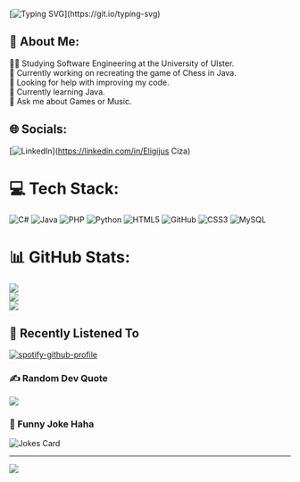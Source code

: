 [![Typing SVG](https://readme-typing-svg.demolab.com?font=Fira+Code&weight=500&size=25&pause=1000&color=8F41EA&width=435&lines=Hello%2C+my+name+is+Eligijus!)](https://git.io/typing-svg)

## 💫 About Me:
🧑‍🎓 Studying Software Engineering at the University of Ulster.<br> 🔭 Currently working on recreating the game of Chess in Java.<br>🤝 Looking for help with improving my code.<br>🌱 Currently learning Java.<br>💬 Ask me about Games or Music.


## 🌐 Socials:
[![LinkedIn](https://img.shields.io/badge/LinkedIn-%230077B5.svg?logo=linkedin&logoColor=white)](https://linkedin.com/in/Eligijus Ciza) 

# 💻 Tech Stack:
![C#](https://img.shields.io/badge/c%23-%23239120.svg?style=for-the-badge&logo=csharp&logoColor=white) ![Java](https://img.shields.io/badge/java-%23ED8B00.svg?style=for-the-badge&logo=openjdk&logoColor=white) ![PHP](https://img.shields.io/badge/php-%23777BB4.svg?style=for-the-badge&logo=php&logoColor=white) ![Python](https://img.shields.io/badge/python-3670A0?style=for-the-badge&logo=python&logoColor=ffdd54) ![HTML5](https://img.shields.io/badge/html5-%23E34F26.svg?style=for-the-badge&logo=html5&logoColor=white) ![GitHub](https://img.shields.io/badge/github-%23121011.svg?style=for-the-badge&logo=github&logoColor=white) ![CSS3](https://img.shields.io/badge/css3-%231572B6.svg?style=for-the-badge&logo=css3&logoColor=white) ![MySQL](https://img.shields.io/badge/mysql-4479A1.svg?style=for-the-badge&logo=mysql&logoColor=white)
# 📊 GitHub Stats:
![](https://github-readme-stats.vercel.app/api?username=krimmyy&theme=midnight-purple&hide_border=false&include_all_commits=false&count_private=true)<br/>
![](https://github-readme-streak-stats.herokuapp.com/?user=krimmyy&theme=midnight-purple&hide_border=false)<br/>
![](https://github-readme-stats.vercel.app/api/top-langs/?username=krimmyy&theme=midnight-purple&hide_border=false&include_all_commits=false&count_private=true&layout=compact)

## 🎵 Recently Listened To
[![spotify-github-profile](https://spotify-github-profile.kittinanx.com/api/view?uid=11166288042&cover_image=true&theme=default&show_offline=false&background_color=000000&interchange=true&bar_color=f1e4e4&bar_color_cover=true)](https://spotify-github-profile.kittinanx.com/api/view?uid=11166288042&redirect=true)

### ✍️ Random Dev Quote
![](https://quotes-github-readme.vercel.app/api?type=horizontal&theme=tokyonight)

### 🤡 Funny Joke Haha
![Jokes Card](https://readme-jokes.vercel.app/api?hideborder&theme=tokyonight)

---
[![](https://visitcount.itsvg.in/api?id=krimmyy&icon=5&color=6)](https://visitcount.itsvg.in)

<!-- Proudly created with GPRM ( https://gprm.itsvg.in ) -->
